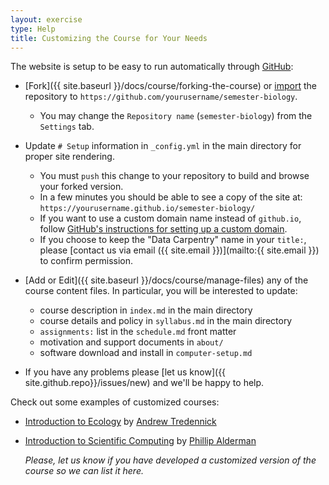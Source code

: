 ```yaml
---
layout: exercise
type: Help
title: Customizing the Course for Your Needs
---
```


The website is setup to be easy to run automatically through [GitHub](http://github.com):

- [Fork]({{ site.baseurl }}/docs/course/forking-the-course) 
   or [import](https://import.github.com/) the repository to 
   `https://github.com/yourusername/semester-biology`.
   - You may change the `Repository name` (`semester-biology`) from the 
     `Settings` tab.
   
- Update `# Setup` information in `_config.yml` in the main directory for proper
  site rendering.
  - You must `push` this change to your repository to build and browse your 
    forked version.
  - In a few minutes you should be able to see a copy of the site at:
    `https://yourusername.github.io/semester-biology/`
  - If you want to use a custom domain name instead of `github.io`, follow
    [GitHub's instructions for setting up a custom domain](https://help.github.com/articles/using-a-custom-domain-with-github-pages/).
  - If you choose to keep the "Data Carpentry" name in your `title:`, please
    [contact us via email ({{ site.email }})](mailto:{{ site.email }}) 
    to confirm permission.

- [Add or Edit]({{ site.baseurl }}/docs/course/manage-files) any of the course content files. In particular, you will be interested to update:
  - course description in `index.md` in the main directory
  - course details and policy in `syllabus.md` in the main directory
  - `assignments:` list in the `schedule.md` front matter
  - motivation and support documents in `about/`
  - software download and install in `computer-setup.md`

- If you have any problems please [let us know]({{ site.github.repo}}/issues/new) and we'll be happy to help.

Check out some examples of customized courses:

- [Introduction to Ecology](https://atredennick.github.io/ecology_class/) by [Andrew Tredennick](https://atredennick.github.io/)
- [Introduction to Scientific Computing](https://palderman.github.io/IntroSciComp/) by [Phillip Alderman](http://pss.okstate.edu/pass-drctry/faculty/alderman/alderman)

   *Please, let us know if you have developed a customized version of the course
   so we can list it here.*